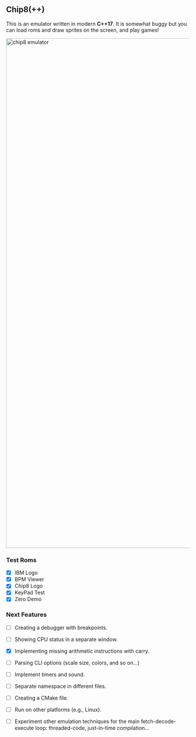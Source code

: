 ## Chip8(++)

This is an emulator written in modern **C++17**. It is somewhat buggy but you can load roms
and draw sprites on the screen, and play games!

<img width="1392" alt="chip8 emulator" src="https://github.com/gabryon99/chip8/assets/14114916/25f3920e-b029-48ab-9e37-1a1b48418181">

### Test Roms

- [x] IBM Logo
- [x] BPM Viewer
- [x] Chip8 Logo
- [x] KeyPad Test
- [x] Zero Demo

### Next Features

- [ ] Creating a debugger with breakpoints.
- [ ] Showing CPU status in a separate window.
- [x] Implementing missing arithmetic instructions with carry.
- [ ] Parsing CLI options (scale size, colors, and so on...)
- [ ] Implement timers and sound.
- [ ] Separate namespace in different files.
- [ ] Creating a CMake file.
- [ ] Run on other platforms (e.g., Linux).
- [ ] Experiment other emulation techniques for the main fetch-decode-execute loop: threaded-code, just-in-time compilation...

